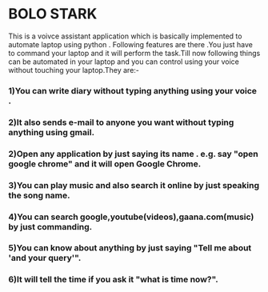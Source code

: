 # BOLO STARK
 This is a voivce assistant application which is basically implemented to automate laptop using python .
 Following features are there .You just have to command your laptop and it will perform the task.Till 
 now following things can be automated  in your laptop and you can control using your voice without 
 touching your laptop.They are:-
 
### 1)You can write diary without typing anything using your voice .
 
### 2)It also sends e-mail to anyone you want without typing anything using gmail.
 
### 2)Open any application by just saying its name . e.g. say "open google chrome" and it will open Google Chrome.
 
### 3)You can play music and also search it online by just speaking the song name.
 
### 4)You can search google,youtube(videos),gaana.com(music) by just commanding.
 
### 5)You can know about anything by just saying "Tell me about 'and your query'".
 
### 6)It will tell the time if you ask it "what is time now?".
  
